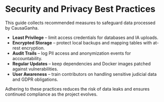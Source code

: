 # Security and Privacy Best Practices

This guide collects recommended measures to safeguard data processed by CausaGanha.

- **Least Privilege** – limit access credentials for databases and IA uploads.
- **Encrypted Storage** – protect local backups and mapping tables with at-rest encryption.
- **Audit Trails** – log PII access and anonymization events for accountability.
- **Regular Updates** – keep dependencies and Docker images patched against vulnerabilities.
- **User Awareness** – train contributors on handling sensitive judicial data and GDPR obligations.

Adhering to these practices reduces the risk of data leaks and ensures continued compliance as the project evolves.
